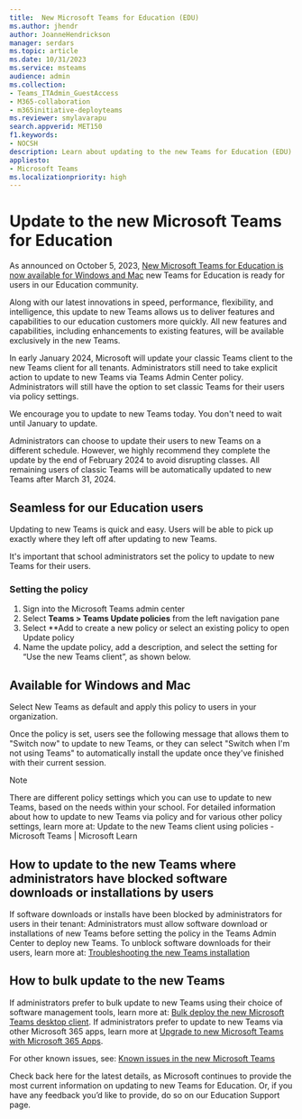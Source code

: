 ```yaml
---
title:  New Microsoft Teams for Education (EDU)
ms.author: jhendr
author: JoanneHendrickson
manager: serdars
ms.topic: article
ms.date: 10/31/2023
ms.service: msteams
audience: admin
ms.collection: 
- Teams_ITAdmin_GuestAccess
- M365-collaboration
- m365initiative-deployteams
ms.reviewer: smylavarapu
search.appverid: MET150
f1.keywords:
- NOCSH
description: Learn about updating to the new Teams for Education (EDU)
appliesto: 
- Microsoft Teams
ms.localizationpriority: high
---
```

# Update to the new Microsoft Teams for Education 
 
As announced on October 5, 2023, [New Microsoft Teams for Education is now available for Windows and Mac](https://techcommunity.microsoft.com/t5/education-blog/new-microsoft-teams-for-education-is-now-available-for-windows/ba-p/3945610) new Teams for Education is ready for users in our Education community.  

Along with our latest innovations in speed, performance, flexibility, and intelligence, this update to new Teams allows us to deliver features and capabilities to our education customers more quickly. All new features and capabilities, including enhancements to existing features, will be available exclusively in the new Teams. 
 
In early January 2024, Microsoft will update your classic Teams client to the new Teams client for all tenants. Administrators still need to take explicit action to update to new Teams via Teams Admin Center policy. Administrators will still have the option to set classic Teams for their users via policy settings.

We encourage you to update to new Teams today. You don't need to wait until January to update. 

Administrators can choose to update their users to new Teams on a different schedule. However, we highly recommend they complete the update by the end of February 2024 to avoid disrupting classes. All remaining users of classic Teams will be automatically updated to new Teams after March 31, 2024.  


## Seamless for our Education users

Updating to new Teams is quick and easy. Users will be able to pick up exactly where they left off after updating to new Teams.  

It's important that school administrators set the policy to update to new Teams for their users. 

### Setting the policy

1. Sign into the Microsoft Teams admin center 
2. Select **Teams > Teams Update policies** from the left navigation pane 
3. Select **Add to create a new policy or select an existing policy to open Update policy 
4. Name the update policy, add a description, and select the setting for “Use the new Teams client”, as shown below. 


## Available for Windows and Mac

Select New Teams as default and apply this policy to users in your organization.  

Once the policy is set, users see the following message that allows them to "Switch now" to update to new Teams, or they can select "Switch when I'm not using Teams" to automatically install the update once they've finished with their current session. 

>[!Note]
>There are different policy settings which you can use to update to new Teams, based on the needs within your school. For detailed information about how to update to new Teams via policy and for various other policy settings, learn more at: Update to the new Teams client using policies - Microsoft Teams | Microsoft Learn 

## How to update to the new Teams where administrators have blocked software downloads or installations by users 

If software downloads or installs have been blocked by administrators for users in their tenant:  Administrators must allow software download or installations of new Teams before setting the policy in the Teams Admin Center to deploy new Teams. To unblock software downloads for their users, learn more at: [Troubleshooting the new Teams installation](new-teams-troubleshooting-installation.md)


## How to bulk update to the new Teams 

If administrators prefer to bulk update to new Teams using their choice of software management tools, learn more at: [Bulk deploy the new Microsoft Teams desktop client](new-teams-bulk-install-client.md).
If administrators prefer to update to new Teams via other Microsoft 365 apps, learn more at [Upgrade to new Microsoft Teams with Microsoft 365 Apps](new-teams-deploy-with-m365apps.md).


For other known issues, see: [Known issues in the new Microsoft Teams](new-teams-known-issues.md)

Check back here for the latest details, as Microsoft continues to provide the most current information on updating to new Teams for Education.  Or, if you have any feedback you’d like to provide, do so on our Education Support page. 
